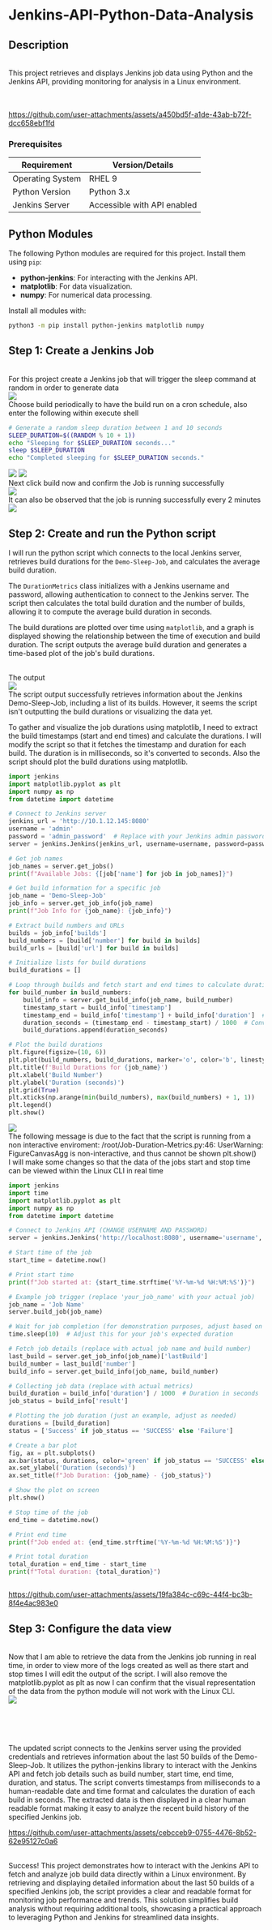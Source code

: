 # Jenkins-API-Python-Data-Analysis
<h2>Description</h2>
<br/> 
This project retrieves and displays Jenkins job data using Python and the Jenkins API, providing monitoring for analysis in a Linux environment.
<br />
<br/> 
<br/>





https://github.com/user-attachments/assets/a450bd5f-a1de-43ab-b72f-dcc658ebf1fd





### **Prerequisites**  

| Requirement      | Version/Details              |
|------------------|------------------------------|
| Operating System | RHEL 9                       |
| Python Version   | Python 3.x                   |
| Jenkins Server   | Accessible with API enabled  |

## Python Modules
The following Python modules are required for this project. Install them using `pip`:
- **python-jenkins**: For interacting with the Jenkins API.
- **matplotlib**: For data visualization.
- **numpy**: For numerical data processing.

Install all modules with:
```bash
python3 -m pip install python-jenkins matplotlib numpy
```



## Step 1: Create a Jenkins Job

<br/> 
For this project create a Jenkins job that will trigger the sleep command at random in order to generate data
<br/> 

<img src="https://github.com/user-attachments/assets/8998af24-5bfa-49d8-9017-a50affa0781b"/>
<br/> Choose build periodically to have the build run on a cron schedule, also enter the following within execute shell  <br/>

```Bash
# Generate a random sleep duration between 1 and 10 seconds
SLEEP_DURATION=$((RANDOM % 10 + 1))
echo "Sleeping for $SLEEP_DURATION seconds..."
sleep $SLEEP_DURATION
echo "Completed sleeping for $SLEEP_DURATION seconds."
```

<img src="https://github.com/user-attachments/assets/171516f9-46ea-466b-a666-a5303faf1008"/>
<img src="https://github.com/user-attachments/assets/3b5e59f9-157d-4cbd-8e17-370b6b8bb293"/>
<br/> Next click build now and confirm the Job is running successfully  <br/>
<img src="https://github.com/user-attachments/assets/4ec4f476-8753-4923-90c0-3782bfeb7f3d"/>
<br/> It can also be observed that the job is running successfully every 2 minutes <br/> 
<img src="https://github.com/user-attachments/assets/34eb8214-00f2-4637-b819-92e57ce422d6"/>

## Step 2: Create and run the Python script

I will run the python script which connects to the local Jenkins server, retrieves build durations for the `Demo-Sleep-Job`, and calculates the average build duration.

The `DurationMetrics` class initializes with a Jenkins username and password, allowing authentication to connect to the Jenkins server. The script then calculates the total build duration and the number of builds, allowing it to compute the average build duration in seconds.

The build durations are plotted over time using `matplotlib`, and a graph is displayed showing the relationship between the time of execution and build duration. The script outputs the average build duration and generates a time-based plot of the job's build durations.


<br/> The output <br/>
<img src="https://github.com/user-attachments/assets/66130738-62b8-4a14-8545-caeabc1f23a7"/>
<br/> The script output successfully retrieves information about the Jenkins Demo-Sleep-Job, including a list of its builds. However, it seems the script isn't outputting the build durations or visualizing the data yet.

To gather and visualize the job durations using matplotlib, I need to extract the build timestamps (start and end times) and calculate the durations. I will modify the script so that it fetches the timestamp and duration for each build. The duration is in milliseconds, so it's converted to seconds. Also the script should plot the build durations using matplotlib. <br/> 

```py
import jenkins
import matplotlib.pyplot as plt
import numpy as np
from datetime import datetime

# Connect to Jenkins server
jenkins_url = 'http://10.1.12.145:8080'
username = 'admin'
password = 'admin_password'  # Replace with your Jenkins admin password
server = jenkins.Jenkins(jenkins_url, username=username, password=password)

# Get job names
job_names = server.get_jobs()
print(f"Available Jobs: {[job['name'] for job in job_names]}")

# Get build information for a specific job
job_name = 'Demo-Sleep-Job'
job_info = server.get_job_info(job_name)
print(f"Job Info for {job_name}: {job_info}")

# Extract build numbers and URLs
builds = job_info['builds']
build_numbers = [build['number'] for build in builds]
build_urls = [build['url'] for build in builds]

# Initialize lists for build durations
build_durations = []

# Loop through builds and fetch start and end times to calculate durations
for build_number in build_numbers:
    build_info = server.get_build_info(job_name, build_number)
    timestamp_start = build_info['timestamp']
    timestamp_end = build_info['timestamp'] + build_info['duration']  # Assuming duration is in milliseconds
    duration_seconds = (timestamp_end - timestamp_start) / 1000  # Convert milliseconds to seconds
    build_durations.append(duration_seconds)

# Plot the build durations
plt.figure(figsize=(10, 6))
plt.plot(build_numbers, build_durations, marker='o', color='b', linestyle='-', label='Build Duration')
plt.title(f'Build Durations for {job_name}')
plt.xlabel('Build Number')
plt.ylabel('Duration (seconds)')
plt.grid(True)
plt.xticks(np.arange(min(build_numbers), max(build_numbers) + 1, 1))
plt.legend()
plt.show()

```

<img src="https://github.com/user-attachments/assets/02a4cf05-bbc5-4fa5-8ce1-8877931cbaf7"/>
<br/> The following message is due to the fact that the script is running from a non interactive enviroment: /root/Job-Duration-Metrics.py:46: UserWarning: FigureCanvasAgg is non-interactive, and thus cannot be shown
  plt.show()

 <br/>
I will make some changes so that the data of the jobs start and stop time can be viewed within the Linux CLI in real time
 <br/> 

```.py
import jenkins
import time
import matplotlib.pyplot as plt
import numpy as np
from datetime import datetime

# Connect to Jenkins API (CHANGE USERNAME AND PASSWORD)
server = jenkins.Jenkins('http://localhost:8080', username='username', password='password')

# Start time of the job
start_time = datetime.now()

# Print start time
print(f"Job started at: {start_time.strftime('%Y-%m-%d %H:%M:%S')}")

# Example job trigger (replace 'your_job_name' with your actual job)
job_name = 'Job Name'
server.build_job(job_name)

# Wait for job completion (for demonstration purposes, adjust based on your job's duration)
time.sleep(10)  # Adjust this for your job's expected duration

# Fetch job details (replace with actual job name and build number)
last_build = server.get_job_info(job_name)['lastBuild']
build_number = last_build['number']
build_info = server.get_build_info(job_name, build_number)

# Collecting job data (replace with actual metrics)
build_duration = build_info['duration'] / 1000  # Duration in seconds
job_status = build_info['result']

# Plotting the job duration (just an example, adjust as needed)
durations = [build_duration]
status = ['Success' if job_status == 'SUCCESS' else 'Failure']

# Create a bar plot
fig, ax = plt.subplots()
ax.bar(status, durations, color='green' if job_status == 'SUCCESS' else 'red')
ax.set_ylabel('Duration (seconds)')
ax.set_title(f"Job Duration: {job_name} - {job_status}")

# Show the plot on screen
plt.show()

# Stop time of the job
end_time = datetime.now()

# Print end time
print(f"Job ended at: {end_time.strftime('%Y-%m-%d %H:%M:%S')}")

# Print total duration
total_duration = end_time - start_time
print(f"Total duration: {total_duration}")



```




https://github.com/user-attachments/assets/19fa384c-c69c-44f4-bc3b-8f4e4ac983e0





## Step 3: Configure the data view

<br/> 
 Now that I am able to retrieve the data from the Jenkins job running in real time, in order to view more of the logs created as well as there start and stop times I will edit the output of the script. I will also remove the matplotlib.pyplot as plt as now I can confirm that the visual representation of the data from the python module will not work with the Linux CLI.  
<br/> 

<img src="https://github.com/user-attachments/assets/840d0f5f-69fd-40f7-afe2-40c11b7238d1"/>

<br/> <br/> 


<br/> The updated script connects to the Jenkins server using the provided credentials and retrieves information about the last 50 builds of the Demo-Sleep-Job. It utilizes the python-jenkins library to interact with the Jenkins API and fetch job details such as build number, start time, end time, duration, and status. The script converts timestamps from milliseconds to a human-readable date and time format and calculates the duration of each build in seconds. The extracted data is then displayed in a clear human readable format making it easy to analyze the recent build history of the specified Jenkins job.<br/>





https://github.com/user-attachments/assets/cebcceb9-0755-4476-8b52-62e95127c0a6






<br/> Success! This project demonstrates how to interact with the Jenkins API to fetch and analyze job build data directly within a Linux environment. By retrieving and displaying detailed information about the last 50 builds of a specified Jenkins job, the script provides a clear and readable format for monitoring job performance and trends. This solution simplifies build analysis without requiring additional tools, showcasing a practical approach to leveraging Python and Jenkins for streamlined data insights.

 <br/> 




